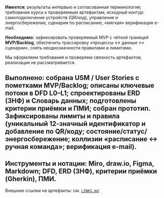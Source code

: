 **Имеется:** результаты интервью и согласованная терминология; требования курса к проверяемым артефактам; исходный контур: самоподключение устройств (QR/код), управление и энергосбережение, сценарии по расписанию, «мягкая» верификация e-mail.

**Необходимо:** зафиксировать проверяемый MVP с чёткой границей **MVP/Backlog**, обеспечить трассировку «процессы ↔ данные ↔ сценарии», снять неоднозначности правилами и лимитами.

Мы оформляем требования и проверяем связность артефактов; реализация не рассматривается.

**Выполнено:** собрана **USM / User Stories** с пометками **MVP/Backlog**; описаны ключевые потоки в **DFD L0–L1**; спроектированы **ERD (3НФ)** и **Словарь данных**; подготовлены **критерии приёмки** и **ПМИ**; собран прототип. Зафиксированы лимиты и правила (уникальный 12-значный идентификатор и добавление по QR/коду; состояние/статус/энергосбережение; коллизии «расписание ↔ ручная команда»; верификация e-mail).
---
**Инструменты и нотации:** Miro, draw.io, Figma, Markdown; DFD, ERD (3НФ), критерии приёмки (Gherkin), ПМИ.
---
Внешние ссылки на артефакты: см. [`LINKS.md`](LINKS.md).

